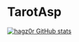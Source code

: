 # TarotAsp
[![hagz0r GitHub stats](https://github-readme-stats.vercel.app/api?username=hagz0r&show_icons=true&theme=dark)](https://github.com/anuraghazra/github-readme-stats)

